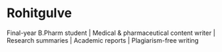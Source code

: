 # Rohitgulve
Final-year B.Pharm student | Medical &amp; pharmaceutical content writer | Research summaries | Academic reports | Plagiarism-free writing
